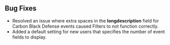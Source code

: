 ## Bug Fixes
- Resolved an issue where extra spaces in the **longdescription** field for Carbon Black Defense events caused Filters to not function correctly.
- Added a default setting for new users that specifies the number of event fields to display.
